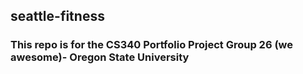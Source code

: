## seattle-fitness

### This repo is for the CS340 Portfolio Project Group 26 (we awesome)- Oregon State University
